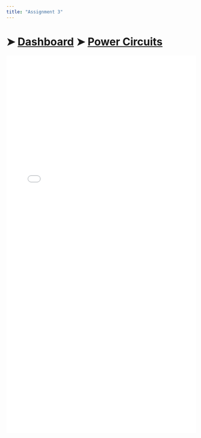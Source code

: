```yaml
---
title: "Assignment 3"
---
```


#  ➤ [Dashboard]() ➤ [Power Circuits](Power%20Circuits/Power%20Circuits.md)

<embed src="../../Power Circuits/Assignment 3.pdf" width="100%" height="1000px"  type="application/pdf">